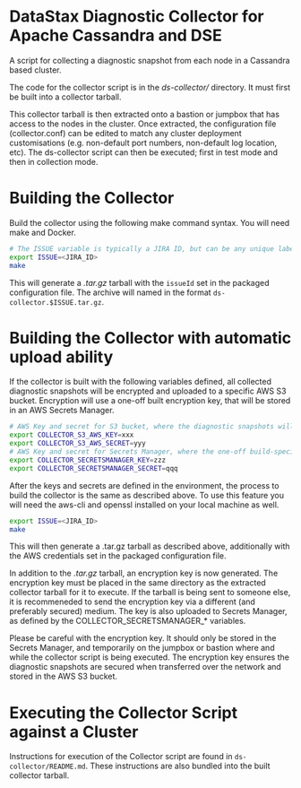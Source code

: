 # DataStax Diagnostic Collector for Apache Cassandra and DSE

A script for collecting a diagnostic snapshot from each node in a Cassandra based cluster.

The code for the collector script is in the _ds-collector/_ directory. It must first be built into a collector tarball.

This collector tarball is then extracted onto a bastion or jumpbox that has access to the nodes in the cluster. Once extracted, the configuration file (collector.conf) can be edited to match any cluster deployment customisations (e.g. non-default port numbers, non-default log location, etc). The ds-collector script can then be executed; first in test mode and then in collection mode.

# Building the Collector

Build the collector using the following make command syntax. You will need make and Docker.


```bash
# The ISSUE variable is typically a JIRA ID, but can be any unique label
export ISSUE=<JIRA_ID>
make
```

This will generate a _.tar.gz_ tarball with the `issueId` set in the packaged configuration file. The archive will named in the format `ds-collector.$ISSUE.tar.gz`.

# Building the Collector with automatic upload ability

If the collector is built with the following variables defined, all collected diagnostic snapshots will be encrypted and uploaded to a specific AWS S3 bucket. Encryption will use a one-off built encryption key, that will be stored in an AWS Secrets Manager.

```bash
# AWS Key and secret for S3 bucket, where the diagnostic snapshots will be uploaded to
export COLLECTOR_S3_AWS_KEY=xxx
export COLLECTOR_S3_AWS_SECRET=yyy
# AWS Key and secret for Secrets Manager, where the one-off build-specific encryption key will be stored
export COLLECTOR_SECRETSMANAGER_KEY=zzz
export COLLECTOR_SECRETSMANAGER_SECRET=qqq
```

After the keys and secrets are defined in the environment, the process to build the collector is the same as described above. To use this feature you will need the aws-cli and openssl installed on your local machine as well.

```bash
export ISSUE=<JIRA_ID>
make
```

This will then generate a .tar.gz tarball as described above, additionally with the AWS credentials set in the packaged configuration file.

In addition to the _.tar.gz_ tarball, an encryption key is now generated. The encryption key must be placed in the same directory as the extracted collector tarball for it to execute. If the tarball is being sent to someone else, it is recommeneded to send the encryption key via a different (and preferably secured) medium. The key is also uploaded to Secrets Manager, as defined by the COLLECTOR_SECRETSMANAGER_* variables.

Please be careful with the encryption key. It should only be stored in the Secrets Manager, and temporarily on the jumpbox or bastion where and while the collector script is being executed. The encryption key ensures the diagnostic snapshots are secured when transferred over the network and stored in the AWS S3 bucket.

# Executing the Collector Script against a Cluster

Instructions for execution of the Collector script are found in `ds-collector/README.md`. These instructions are also bundled into the built collector tarball.